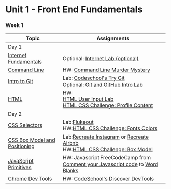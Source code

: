 # Unit 1 - Front End Fundamentals

### Week 1
| Topic                                    | Assignments                              |
| ---------------------------------------- | ---------------------------------------- |
|Day 1 | |
| [Internet Fundamentals][1]         | Optional: [Internet Lab (optional)][1000]     |
| [Command Line][2]                  | HW: [Command Line Murder Mystery][1001] |
| [Intro to Git][3] | Lab: [Codeschool's Try Git][1043]<br> Optional: [Git and GitHub Intro Lab][1026]    |
| [HTML][5] | HW:<br>[HTML User Input Lab][901]<br>[HTML CSS Challenge: Profile Content][1028] |
|Day 2| |
| [CSS Selectors][6]                 | Lab:[Flukeout][1029]<br> HW:[HTML CSS Challenge: Fonts Colors][1030]|
| [CSS Box Model and Positioning][9] | Lab:[Recreate Instagram][1023] or [Recreate Airbnb][1024] <br> HW:[HTML CSS Challenge: Box Model][1031]|
| [JavaScript Primitives][4]       | HW: Javascript FreeCodeCamp from [Comment your Javascript code][1003] to [Word Blanks][1032]|
|[Chrome Dev Tools][25]| HW: [CodeSchool's Discover DevTools][1044]|

<!---
|Day 3||
| [JavaScript Primitives][4] and [JavaScript Control Flow][7] | Lab: Javascript FreeCodeCamp from [Store Multiple Values ](1003) to [Shopping List][1033]<!-- <br><br>HW:[Javascript Primitives][1034]Javascript FreeCodeCamp from [For Loops][1035] to [Nesting For Loops] [1036]Plan B --><br><!---HW: FreeCodeCamp all [jQuery][1041] challenges|
|Day 4||
| [Javascript Objects][24]              | Lab: FreeCodeCamp from [Objects as variables][1037] to [Make Object Properties Private][1038]|
| [JavaScript Functions][10]               | Lab: [Functions practice][1039] |
| [DOM and Events][11]                     | Lab:[Fellowship of the Ring][1040]|
|Day 5||
|Debugging in Javascript||
||Lab: [Tic-Tac-Toe][1042]|

--->

See Week 1 cheat-sheet [here][23]

<!--
### Week 2
| Topic                                    | Assignments                              |
| ---------------------------------------- | ---------------------------------------- |
| [Callbacks and Iterators][12]            | [Iterators Lab][1011] <br><br> [Iterators with Reddit][1012] |
| [Intro to jQuery][13]                    | [Random Quote Generator][1013] <br><br> [Todo List][1014] |
| [jQuery Plugins][14]                     | [jQuery UI Lab][1015]                    |
| [AJAX][15]                               | [AJAX Doughnuts][1016] <br><br> [Reddit AJAX Slideshow][1017] |
| [Responsive CSS][16]                     |                                          |
| [Bootstrap][17]                          | [Bootstrap Mockups][1018]                |
| [User Stories and Wireframing][18]       | [Wireframing: Build an Idea][1019]       |
| [OOP with Constructors/Prototypes][19] <br><br> [Intro to TDD][20] | [Prototype Body Shop][1020]              |
| [Scopes][21]                             |                                          |
| [JavaScript Inheritance][22]             | [Body Shop 2][1021]                      |

| Projects and Additional Topics |
| ------------------------------ |
| [Tic Tac Toe][1010]            |
| [Project 1][1022]              |
| [Code Review][1025]            |
-->

[1]:  03-internet/how-the-internet-works.md
[2]:  01-workflow/command-line/01readme.md
[3]:  01-workflow/intro-git/readme.md
[4]:  02-js-jquery/js-primitives/readme.md
[5]:  03-html-css/html-review/readme.md
[6]:  03-html-css/css-selectors/readme.md
[7]:  02-js-jquery/js-control-flow/readme.md
[9]:  03-html-css/css-box-model/readme.md
[10]:  02-js-jquery/js-functions/readme.md
[11]:  02-js-jquery/js-dom-events/readme.md
[12]:  02-js-jquery/js-callbacks-iterators/readme.md
[13]:  02-js-jquery/jquery-intro/readme.md
[14]:  02-js-jquery/jquery-plugins/readme.md
[15]:  02-js-jquery/jquery-ajax/readme.md
[16]:  03-html-css/css-responsive-design/readme.md
[17]:  03-html-css/css-bootstrap/readme.md
[18]:  09-other-topics/user-stories-wireframing/readme.md
[19]:  02-js-jquery/js-prototypes/01readme.md
[20]:  02-js-jquery/js-tdd-intro/readme.md
[21]:  02-js-jquery/js-scopes/readme.md
[22]:  02-js-jquery/js-inheritance/01readme.md
[23]:  00-schedule/cheat-sheet.md
[24]:  02-js-jquery/js-primitives/objects-arrays.md
[25]:  01-workflow/chrome_dev_tools.md
[900]: https://github.com/WDI-SEA/html_top_ten_movies_table
[901]: https://github.com/WDI-SEA/html_user_inputs
[902]: https://github.com/ga-students/functions-thriller-lyrics
[1000]:  03-internet/internet-lab.md
[1001]: https://github.com/WDI-SEA/command-line-murder-mystery
[1002]: https://github.com/WDI-SEA/google-shopping-conditionals-loops
[1003]: https://www.freecodecamp.com/challenges/comment-your-javascript-code
[1004]: https://github.com/davified/js-control-flow
[1005]: https://github.com/WDI-SEA/css-selectors-animal-style
[1006]: https://github.com/WDI-SEA/google-shopping-functions
[1007]: https://github.com/davified/js-functions
[1008]: https://github.com/WDI-SEA/selecting-reddit
[1009]: https://github.com/ga-students/temperature-converter-dom
[1010]: https://github.com/davified/tic-tac-toe
[1011]: https://github.com/WDI-SEA/js-callbacks-iterators
[1012]: https://github.com/WDI-SEA/iterators-reddit
[1013]: https://github.com/WDI-SEA/random-quote-jquery
[1014]: https://github.com/WDI-SEA/jquery-todo-list
[1015]: https://github.com/WDI-SEA/jquery-plugins
[1016]: https://github.com/WDI-SEA/jquery-ajax
[1017]: https://github.com/WDI-SEA/ajax-reddit-slideshow
[1018]: https://github.com/WDI-SEA/bootstrap-mockups
[1019]: 09-other-topics/user-stories-wireframing/exercise.md
[1020]: https://github.com/WDI-SEA/oop-prototype-car
[1021]: https://github.com/WDI-SEA/oop-inheritance-car
[1022]: 11-projects/project-1/readme.md
[1023]: https://github.com/ga-students/css-positioning
[1024]: https://github.com/ga-students/css-airbnb
[1025]: https://github.com/WDI-SEA/code-review
[1026]: https://github.com/ga-students/git-github-lab
[1027]: https://www.freecodecamp.com/challenges/iterate-with-javascript-for-loops
[1028]: https://github.com/lewagon/html-css-challenges/tree/master/01-profile-content
[1029]: https://flukeout.github.io/
[1030]: https://github.com/lewagon/html-css-challenges/tree/master/02-fonts-colors
[1031]: https://github.com/lewagon/html-css-challenges/tree/master/03-box-model
[1032]: https://www.freecodecamp.com/challenges/word-blanks
[1033]: https://www.freecodecamp.com/challenges/shopping-list
[1034]: labs/primitives.md
[1035]: https://www.freecodecamp.com/challenges/iterate-with-javascript-for-loops
[1036]: https://www.freecodecamp.com/challenges/nesting-for-loops
[1037]: https://www.freecodecamp.com/challenges/declare-javascript-objects-as-variables
[1038]: https://www.freecodecamp.com/challenges/make-object-properties-private
[1039]: labs/functions.md
[1040]: labs/fellowship.md
[1041]: https://www.freecodecamp.com/challenges/learn-how-script-tags-and-document-ready-work
[1042]: labs/TTT.md
[1043]: https://try.github.io/levels/1/challenges/1
[1044]: http://discover-devtools.codeschool.com/
